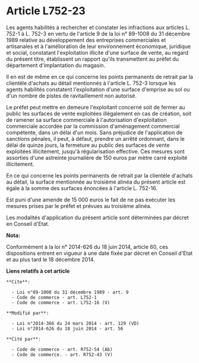 # Article L752-23

Les agents habilités à rechercher et constater les infractions aux articles L. 752-1 à L. 752-3 en vertu de l'article 9 de la
loi n° 89-1008 du 31 décembre 1989 relative au développement des entreprises commerciales et artisanales et à l'amélioration
de leur environnement économique, juridique et social, constatant l'exploitation illicite d'une surface de vente, au regard
du présent titre, établissent un rapport qu'ils transmettent au préfet du département d'implantation du magasin. 

Il en est de même en ce qui concerne les points permanents de retrait par la clientèle d'achats au détail mentionnés à
l'article L. 752-3 lorsque les agents habilités constatent l'exploitation d'une surface d'emprise au sol ou d'un nombre de
pistes de ravitaillement non autorisé. 

Le préfet peut mettre en demeure l'exploitant concerné soit de fermer au public les surfaces de vente exploitées illégalement
en cas de création, soit de ramener sa surface commerciale à l'autorisation d'exploitation commerciale accordée par la
commission d'aménagement commercial compétente, dans un délai d'un mois. Sans préjudice de l'application de sanctions
pénales, il peut, à défaut, prendre un arrêté ordonnant, dans le délai de quinze jours, la fermeture au public des surfaces
de vente exploitées illicitement, jusqu'à régularisation effective. Ces mesures sont assorties d'une astreinte journalière de
150 euros par mètre carré exploité illicitement. 

En ce qui concerne les points permanents de retrait par la clientèle d'achats au détail, la surface mentionnée au troisième
alinéa du présent article est égale à la somme des surfaces énoncées à l'article L. 752-16. 

Est puni d'une amende de 15 000 euros le fait de ne pas exécuter les mesures prises par le préfet et prévues au troisième
alinéa. 

Les modalités d'application du présent article sont déterminées par décret en Conseil d'Etat.

**Nota:**

Conformément à la loi n° 2014-626 du 18 juin 2014, article 60, ces dispositions entrent en vigueur à une date fixée par
décret en Conseil d'Etat et au plus tard le 18 décembre 2014.

**Liens relatifs à cet article**

	**Cite**:

	  - Loi n°89-1008 du 31 décembre 1989 - art. 9
	  - Code de commerce - art. L752-1
	  - Code de commerce - art. L752-16 (V)

	**Modifié par**:

	  - Loi n°2014-366 du 24 mars 2014 - art. 129 (VD)
	  - Loi n°2014-626 du 18 juin 2014 - art. 56

	**Cité par**:

	  - Code de commerce - art. R752-54 (Ab)
	  - Code de commerce. - art. R752-43 (V)
